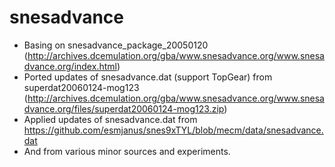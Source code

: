 # snesadvance

- Basing on snesadvance_package_20050120 (http://archives.dcemulation.org/gba/www.snesadvance.org/www.snesadvance.org/index.html)
- Ported updates of snesadvance.dat (support TopGear) from superdat20060124-mog123 (http://archives.dcemulation.org/gba/www.snesadvance.org/www.snesadvance.org/files/superdat20060124-mog123.zip)
- Applied updates of snesadvance.dat from https://github.com/esmjanus/snes9xTYL/blob/mecm/data/snesadvance.dat
- And from various minor sources and experiments.
